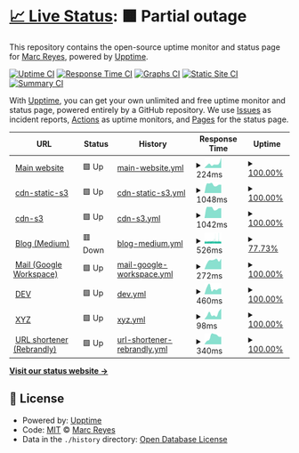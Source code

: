 # [📈 Live Status](https://status.marcreyes.xyz): <!--live status--> **🟧 Partial outage**

This repository contains the open-source uptime monitor and status page for [Marc Reyes](https://marcrey.es/), powered by [Upptime](https://github.com/upptime/upptime).

[![Uptime CI](https://github.com/mabreyes/status/workflows/Uptime%20CI/badge.svg)](https://github.com/mabreyes/status/actions?query=workflow%3A%22Uptime+CI%22)
[![Response Time CI](https://github.com/mabreyes/status/workflows/Response%20Time%20CI/badge.svg)](https://github.com/mabreyes/status/actions?query=workflow%3A%22Response+Time+CI%22)
[![Graphs CI](https://github.com/mabreyes/status/workflows/Graphs%20CI/badge.svg)](https://github.com/mabreyes/status/actions?query=workflow%3A%22Graphs+CI%22)
[![Static Site CI](https://github.com/mabreyes/status/workflows/Static%20Site%20CI/badge.svg)](https://github.com/mabreyes/status/actions?query=workflow%3A%22Static+Site+CI%22)
[![Summary CI](https://github.com/mabreyes/status/workflows/Summary%20CI/badge.svg)](https://github.com/mabreyes/status/actions?query=workflow%3A%22Summary+CI%22)

With [Upptime](https://upptime.js.org), you can get your own unlimited and free uptime monitor and status page, powered entirely by a GitHub repository. We use [Issues](https://github.com/mabreyes/status/issues) as incident reports, [Actions](https://github.com/mabreyes/status/actions) as uptime monitors, and [Pages](https://status.marcreyes.xyz) for the status page.

<!--start: status pages-->
<!-- This summary is generated by Upptime (https://github.com/upptime/upptime) -->
<!-- Do not edit this manually, your changes will be overwritten -->
<!-- prettier-ignore -->
| URL | Status | History | Response Time | Uptime |
| --- | ------ | ------- | ------------- | ------ |
| <img alt="" src="https://cdn-static-s3.marcreyes.xyz/assets/marcreyesph/images/ico/favicon.ico" height="13"> [Main website](https://marcreyes.ph) | 🟩 Up | [main-website.yml](https://github.com/mabreyes/status.marcreyes.xyz/commits/HEAD/history/main-website.yml) | <details><summary><img alt="Response time graph" src="./graphs/main-website/response-time-week.png" height="20"> 224ms</summary><br><a href="https://status.marcreyes.xyz/history/main-website"><img alt="Response time 258" src="https://img.shields.io/endpoint?url=https%3A%2F%2Fraw.githubusercontent.com%2Fmabreyes%2Fstatus.marcreyes.xyz%2FHEAD%2Fapi%2Fmain-website%2Fresponse-time.json"></a><br><a href="https://status.marcreyes.xyz/history/main-website"><img alt="24-hour response time 541" src="https://img.shields.io/endpoint?url=https%3A%2F%2Fraw.githubusercontent.com%2Fmabreyes%2Fstatus.marcreyes.xyz%2FHEAD%2Fapi%2Fmain-website%2Fresponse-time-day.json"></a><br><a href="https://status.marcreyes.xyz/history/main-website"><img alt="7-day response time 224" src="https://img.shields.io/endpoint?url=https%3A%2F%2Fraw.githubusercontent.com%2Fmabreyes%2Fstatus.marcreyes.xyz%2FHEAD%2Fapi%2Fmain-website%2Fresponse-time-week.json"></a><br><a href="https://status.marcreyes.xyz/history/main-website"><img alt="30-day response time 185" src="https://img.shields.io/endpoint?url=https%3A%2F%2Fraw.githubusercontent.com%2Fmabreyes%2Fstatus.marcreyes.xyz%2FHEAD%2Fapi%2Fmain-website%2Fresponse-time-month.json"></a><br><a href="https://status.marcreyes.xyz/history/main-website"><img alt="1-year response time 258" src="https://img.shields.io/endpoint?url=https%3A%2F%2Fraw.githubusercontent.com%2Fmabreyes%2Fstatus.marcreyes.xyz%2FHEAD%2Fapi%2Fmain-website%2Fresponse-time-year.json"></a></details> | <details><summary><a href="https://status.marcreyes.xyz/history/main-website">100.00%</a></summary><a href="https://status.marcreyes.xyz/history/main-website"><img alt="All-time uptime 99.97%" src="https://img.shields.io/endpoint?url=https%3A%2F%2Fraw.githubusercontent.com%2Fmabreyes%2Fstatus.marcreyes.xyz%2FHEAD%2Fapi%2Fmain-website%2Fuptime.json"></a><br><a href="https://status.marcreyes.xyz/history/main-website"><img alt="24-hour uptime 100.00%" src="https://img.shields.io/endpoint?url=https%3A%2F%2Fraw.githubusercontent.com%2Fmabreyes%2Fstatus.marcreyes.xyz%2FHEAD%2Fapi%2Fmain-website%2Fuptime-day.json"></a><br><a href="https://status.marcreyes.xyz/history/main-website"><img alt="7-day uptime 100.00%" src="https://img.shields.io/endpoint?url=https%3A%2F%2Fraw.githubusercontent.com%2Fmabreyes%2Fstatus.marcreyes.xyz%2FHEAD%2Fapi%2Fmain-website%2Fuptime-week.json"></a><br><a href="https://status.marcreyes.xyz/history/main-website"><img alt="30-day uptime 100.00%" src="https://img.shields.io/endpoint?url=https%3A%2F%2Fraw.githubusercontent.com%2Fmabreyes%2Fstatus.marcreyes.xyz%2FHEAD%2Fapi%2Fmain-website%2Fuptime-month.json"></a><br><a href="https://status.marcreyes.xyz/history/main-website"><img alt="1-year uptime 99.98%" src="https://img.shields.io/endpoint?url=https%3A%2F%2Fraw.githubusercontent.com%2Fmabreyes%2Fstatus.marcreyes.xyz%2FHEAD%2Fapi%2Fmain-website%2Fuptime-year.json"></a></details>
| <img alt="" src="https://cdn-static-s3.marcreyes.xyz/assets/marcreyesph/images/ico/favicon.ico" height="13"> [cdn-static-s3](https://cdn-static-s3.marcreyes.xyz/liveness.txt) | 🟩 Up | [cdn-static-s3.yml](https://github.com/mabreyes/status.marcreyes.xyz/commits/HEAD/history/cdn-static-s3.yml) | <details><summary><img alt="Response time graph" src="./graphs/cdn-static-s3/response-time-week.png" height="20"> 1048ms</summary><br><a href="https://status.marcreyes.xyz/history/cdn-static-s3"><img alt="Response time 765" src="https://img.shields.io/endpoint?url=https%3A%2F%2Fraw.githubusercontent.com%2Fmabreyes%2Fstatus.marcreyes.xyz%2FHEAD%2Fapi%2Fcdn-static-s3%2Fresponse-time.json"></a><br><a href="https://status.marcreyes.xyz/history/cdn-static-s3"><img alt="24-hour response time 1028" src="https://img.shields.io/endpoint?url=https%3A%2F%2Fraw.githubusercontent.com%2Fmabreyes%2Fstatus.marcreyes.xyz%2FHEAD%2Fapi%2Fcdn-static-s3%2Fresponse-time-day.json"></a><br><a href="https://status.marcreyes.xyz/history/cdn-static-s3"><img alt="7-day response time 1048" src="https://img.shields.io/endpoint?url=https%3A%2F%2Fraw.githubusercontent.com%2Fmabreyes%2Fstatus.marcreyes.xyz%2FHEAD%2Fapi%2Fcdn-static-s3%2Fresponse-time-week.json"></a><br><a href="https://status.marcreyes.xyz/history/cdn-static-s3"><img alt="30-day response time 1080" src="https://img.shields.io/endpoint?url=https%3A%2F%2Fraw.githubusercontent.com%2Fmabreyes%2Fstatus.marcreyes.xyz%2FHEAD%2Fapi%2Fcdn-static-s3%2Fresponse-time-month.json"></a><br><a href="https://status.marcreyes.xyz/history/cdn-static-s3"><img alt="1-year response time 816" src="https://img.shields.io/endpoint?url=https%3A%2F%2Fraw.githubusercontent.com%2Fmabreyes%2Fstatus.marcreyes.xyz%2FHEAD%2Fapi%2Fcdn-static-s3%2Fresponse-time-year.json"></a></details> | <details><summary><a href="https://status.marcreyes.xyz/history/cdn-static-s3">100.00%</a></summary><a href="https://status.marcreyes.xyz/history/cdn-static-s3"><img alt="All-time uptime 99.99%" src="https://img.shields.io/endpoint?url=https%3A%2F%2Fraw.githubusercontent.com%2Fmabreyes%2Fstatus.marcreyes.xyz%2FHEAD%2Fapi%2Fcdn-static-s3%2Fuptime.json"></a><br><a href="https://status.marcreyes.xyz/history/cdn-static-s3"><img alt="24-hour uptime 100.00%" src="https://img.shields.io/endpoint?url=https%3A%2F%2Fraw.githubusercontent.com%2Fmabreyes%2Fstatus.marcreyes.xyz%2FHEAD%2Fapi%2Fcdn-static-s3%2Fuptime-day.json"></a><br><a href="https://status.marcreyes.xyz/history/cdn-static-s3"><img alt="7-day uptime 100.00%" src="https://img.shields.io/endpoint?url=https%3A%2F%2Fraw.githubusercontent.com%2Fmabreyes%2Fstatus.marcreyes.xyz%2FHEAD%2Fapi%2Fcdn-static-s3%2Fuptime-week.json"></a><br><a href="https://status.marcreyes.xyz/history/cdn-static-s3"><img alt="30-day uptime 100.00%" src="https://img.shields.io/endpoint?url=https%3A%2F%2Fraw.githubusercontent.com%2Fmabreyes%2Fstatus.marcreyes.xyz%2FHEAD%2Fapi%2Fcdn-static-s3%2Fuptime-month.json"></a><br><a href="https://status.marcreyes.xyz/history/cdn-static-s3"><img alt="1-year uptime 99.99%" src="https://img.shields.io/endpoint?url=https%3A%2F%2Fraw.githubusercontent.com%2Fmabreyes%2Fstatus.marcreyes.xyz%2FHEAD%2Fapi%2Fcdn-static-s3%2Fuptime-year.json"></a></details>
| <img alt="" src="https://cdn-static-s3.marcreyes.xyz/assets/marcreyesph/images/ico/favicon.ico" height="13"> [cdn-s3](https://cdn-s3.marcreyes.xyz/liveness.txt) | 🟩 Up | [cdn-s3.yml](https://github.com/mabreyes/status.marcreyes.xyz/commits/HEAD/history/cdn-s3.yml) | <details><summary><img alt="Response time graph" src="./graphs/cdn-s3/response-time-week.png" height="20"> 1042ms</summary><br><a href="https://status.marcreyes.xyz/history/cdn-s3"><img alt="Response time 762" src="https://img.shields.io/endpoint?url=https%3A%2F%2Fraw.githubusercontent.com%2Fmabreyes%2Fstatus.marcreyes.xyz%2FHEAD%2Fapi%2Fcdn-s3%2Fresponse-time.json"></a><br><a href="https://status.marcreyes.xyz/history/cdn-s3"><img alt="24-hour response time 1036" src="https://img.shields.io/endpoint?url=https%3A%2F%2Fraw.githubusercontent.com%2Fmabreyes%2Fstatus.marcreyes.xyz%2FHEAD%2Fapi%2Fcdn-s3%2Fresponse-time-day.json"></a><br><a href="https://status.marcreyes.xyz/history/cdn-s3"><img alt="7-day response time 1042" src="https://img.shields.io/endpoint?url=https%3A%2F%2Fraw.githubusercontent.com%2Fmabreyes%2Fstatus.marcreyes.xyz%2FHEAD%2Fapi%2Fcdn-s3%2Fresponse-time-week.json"></a><br><a href="https://status.marcreyes.xyz/history/cdn-s3"><img alt="30-day response time 1086" src="https://img.shields.io/endpoint?url=https%3A%2F%2Fraw.githubusercontent.com%2Fmabreyes%2Fstatus.marcreyes.xyz%2FHEAD%2Fapi%2Fcdn-s3%2Fresponse-time-month.json"></a><br><a href="https://status.marcreyes.xyz/history/cdn-s3"><img alt="1-year response time 814" src="https://img.shields.io/endpoint?url=https%3A%2F%2Fraw.githubusercontent.com%2Fmabreyes%2Fstatus.marcreyes.xyz%2FHEAD%2Fapi%2Fcdn-s3%2Fresponse-time-year.json"></a></details> | <details><summary><a href="https://status.marcreyes.xyz/history/cdn-s3">100.00%</a></summary><a href="https://status.marcreyes.xyz/history/cdn-s3"><img alt="All-time uptime 99.99%" src="https://img.shields.io/endpoint?url=https%3A%2F%2Fraw.githubusercontent.com%2Fmabreyes%2Fstatus.marcreyes.xyz%2FHEAD%2Fapi%2Fcdn-s3%2Fuptime.json"></a><br><a href="https://status.marcreyes.xyz/history/cdn-s3"><img alt="24-hour uptime 100.00%" src="https://img.shields.io/endpoint?url=https%3A%2F%2Fraw.githubusercontent.com%2Fmabreyes%2Fstatus.marcreyes.xyz%2FHEAD%2Fapi%2Fcdn-s3%2Fuptime-day.json"></a><br><a href="https://status.marcreyes.xyz/history/cdn-s3"><img alt="7-day uptime 100.00%" src="https://img.shields.io/endpoint?url=https%3A%2F%2Fraw.githubusercontent.com%2Fmabreyes%2Fstatus.marcreyes.xyz%2FHEAD%2Fapi%2Fcdn-s3%2Fuptime-week.json"></a><br><a href="https://status.marcreyes.xyz/history/cdn-s3"><img alt="30-day uptime 100.00%" src="https://img.shields.io/endpoint?url=https%3A%2F%2Fraw.githubusercontent.com%2Fmabreyes%2Fstatus.marcreyes.xyz%2FHEAD%2Fapi%2Fcdn-s3%2Fuptime-month.json"></a><br><a href="https://status.marcreyes.xyz/history/cdn-s3"><img alt="1-year uptime 99.99%" src="https://img.shields.io/endpoint?url=https%3A%2F%2Fraw.githubusercontent.com%2Fmabreyes%2Fstatus.marcreyes.xyz%2FHEAD%2Fapi%2Fcdn-s3%2Fuptime-year.json"></a></details>
| <img alt="" src="https://cdn-static-s3.marcreyes.xyz/assets/marcreyesph/images/ico/favicon.ico" height="13"> [Blog (Medium)](https://blog.marcreyes.ph) | 🟥 Down | [blog-medium.yml](https://github.com/mabreyes/status.marcreyes.xyz/commits/HEAD/history/blog-medium.yml) | <details><summary><img alt="Response time graph" src="./graphs/blog-medium/response-time-week.png" height="20"> 526ms</summary><br><a href="https://status.marcreyes.xyz/history/blog-medium"><img alt="Response time 637" src="https://img.shields.io/endpoint?url=https%3A%2F%2Fraw.githubusercontent.com%2Fmabreyes%2Fstatus.marcreyes.xyz%2FHEAD%2Fapi%2Fblog-medium%2Fresponse-time.json"></a><br><a href="https://status.marcreyes.xyz/history/blog-medium"><img alt="24-hour response time 480" src="https://img.shields.io/endpoint?url=https%3A%2F%2Fraw.githubusercontent.com%2Fmabreyes%2Fstatus.marcreyes.xyz%2FHEAD%2Fapi%2Fblog-medium%2Fresponse-time-day.json"></a><br><a href="https://status.marcreyes.xyz/history/blog-medium"><img alt="7-day response time 526" src="https://img.shields.io/endpoint?url=https%3A%2F%2Fraw.githubusercontent.com%2Fmabreyes%2Fstatus.marcreyes.xyz%2FHEAD%2Fapi%2Fblog-medium%2Fresponse-time-week.json"></a><br><a href="https://status.marcreyes.xyz/history/blog-medium"><img alt="30-day response time 509" src="https://img.shields.io/endpoint?url=https%3A%2F%2Fraw.githubusercontent.com%2Fmabreyes%2Fstatus.marcreyes.xyz%2FHEAD%2Fapi%2Fblog-medium%2Fresponse-time-month.json"></a><br><a href="https://status.marcreyes.xyz/history/blog-medium"><img alt="1-year response time 599" src="https://img.shields.io/endpoint?url=https%3A%2F%2Fraw.githubusercontent.com%2Fmabreyes%2Fstatus.marcreyes.xyz%2FHEAD%2Fapi%2Fblog-medium%2Fresponse-time-year.json"></a></details> | <details><summary><a href="https://status.marcreyes.xyz/history/blog-medium">77.73%</a></summary><a href="https://status.marcreyes.xyz/history/blog-medium"><img alt="All-time uptime 99.65%" src="https://img.shields.io/endpoint?url=https%3A%2F%2Fraw.githubusercontent.com%2Fmabreyes%2Fstatus.marcreyes.xyz%2FHEAD%2Fapi%2Fblog-medium%2Fuptime.json"></a><br><a href="https://status.marcreyes.xyz/history/blog-medium"><img alt="24-hour uptime 95.05%" src="https://img.shields.io/endpoint?url=https%3A%2F%2Fraw.githubusercontent.com%2Fmabreyes%2Fstatus.marcreyes.xyz%2FHEAD%2Fapi%2Fblog-medium%2Fuptime-day.json"></a><br><a href="https://status.marcreyes.xyz/history/blog-medium"><img alt="7-day uptime 77.73%" src="https://img.shields.io/endpoint?url=https%3A%2F%2Fraw.githubusercontent.com%2Fmabreyes%2Fstatus.marcreyes.xyz%2FHEAD%2Fapi%2Fblog-medium%2Fuptime-week.json"></a><br><a href="https://status.marcreyes.xyz/history/blog-medium"><img alt="30-day uptime 91.67%" src="https://img.shields.io/endpoint?url=https%3A%2F%2Fraw.githubusercontent.com%2Fmabreyes%2Fstatus.marcreyes.xyz%2FHEAD%2Fapi%2Fblog-medium%2Fuptime-month.json"></a><br><a href="https://status.marcreyes.xyz/history/blog-medium"><img alt="1-year uptime 99.31%" src="https://img.shields.io/endpoint?url=https%3A%2F%2Fraw.githubusercontent.com%2Fmabreyes%2Fstatus.marcreyes.xyz%2FHEAD%2Fapi%2Fblog-medium%2Fuptime-year.json"></a></details>
| <img alt="" src="https://cdn-static-s3.marcreyes.xyz/assets/marcreyesph/images/ico/favicon.ico" height="13"> [Mail (Google Workspace)](http://mail.marcreyes.ph) | 🟩 Up | [mail-google-workspace.yml](https://github.com/mabreyes/status.marcreyes.xyz/commits/HEAD/history/mail-google-workspace.yml) | <details><summary><img alt="Response time graph" src="./graphs/mail-google-workspace/response-time-week.png" height="20"> 272ms</summary><br><a href="https://status.marcreyes.xyz/history/mail-google-workspace"><img alt="Response time 302" src="https://img.shields.io/endpoint?url=https%3A%2F%2Fraw.githubusercontent.com%2Fmabreyes%2Fstatus.marcreyes.xyz%2FHEAD%2Fapi%2Fmail-google-workspace%2Fresponse-time.json"></a><br><a href="https://status.marcreyes.xyz/history/mail-google-workspace"><img alt="24-hour response time 324" src="https://img.shields.io/endpoint?url=https%3A%2F%2Fraw.githubusercontent.com%2Fmabreyes%2Fstatus.marcreyes.xyz%2FHEAD%2Fapi%2Fmail-google-workspace%2Fresponse-time-day.json"></a><br><a href="https://status.marcreyes.xyz/history/mail-google-workspace"><img alt="7-day response time 272" src="https://img.shields.io/endpoint?url=https%3A%2F%2Fraw.githubusercontent.com%2Fmabreyes%2Fstatus.marcreyes.xyz%2FHEAD%2Fapi%2Fmail-google-workspace%2Fresponse-time-week.json"></a><br><a href="https://status.marcreyes.xyz/history/mail-google-workspace"><img alt="30-day response time 236" src="https://img.shields.io/endpoint?url=https%3A%2F%2Fraw.githubusercontent.com%2Fmabreyes%2Fstatus.marcreyes.xyz%2FHEAD%2Fapi%2Fmail-google-workspace%2Fresponse-time-month.json"></a><br><a href="https://status.marcreyes.xyz/history/mail-google-workspace"><img alt="1-year response time 318" src="https://img.shields.io/endpoint?url=https%3A%2F%2Fraw.githubusercontent.com%2Fmabreyes%2Fstatus.marcreyes.xyz%2FHEAD%2Fapi%2Fmail-google-workspace%2Fresponse-time-year.json"></a></details> | <details><summary><a href="https://status.marcreyes.xyz/history/mail-google-workspace">100.00%</a></summary><a href="https://status.marcreyes.xyz/history/mail-google-workspace"><img alt="All-time uptime 100.00%" src="https://img.shields.io/endpoint?url=https%3A%2F%2Fraw.githubusercontent.com%2Fmabreyes%2Fstatus.marcreyes.xyz%2FHEAD%2Fapi%2Fmail-google-workspace%2Fuptime.json"></a><br><a href="https://status.marcreyes.xyz/history/mail-google-workspace"><img alt="24-hour uptime 100.00%" src="https://img.shields.io/endpoint?url=https%3A%2F%2Fraw.githubusercontent.com%2Fmabreyes%2Fstatus.marcreyes.xyz%2FHEAD%2Fapi%2Fmail-google-workspace%2Fuptime-day.json"></a><br><a href="https://status.marcreyes.xyz/history/mail-google-workspace"><img alt="7-day uptime 100.00%" src="https://img.shields.io/endpoint?url=https%3A%2F%2Fraw.githubusercontent.com%2Fmabreyes%2Fstatus.marcreyes.xyz%2FHEAD%2Fapi%2Fmail-google-workspace%2Fuptime-week.json"></a><br><a href="https://status.marcreyes.xyz/history/mail-google-workspace"><img alt="30-day uptime 100.00%" src="https://img.shields.io/endpoint?url=https%3A%2F%2Fraw.githubusercontent.com%2Fmabreyes%2Fstatus.marcreyes.xyz%2FHEAD%2Fapi%2Fmail-google-workspace%2Fuptime-month.json"></a><br><a href="https://status.marcreyes.xyz/history/mail-google-workspace"><img alt="1-year uptime 100.00%" src="https://img.shields.io/endpoint?url=https%3A%2F%2Fraw.githubusercontent.com%2Fmabreyes%2Fstatus.marcreyes.xyz%2FHEAD%2Fapi%2Fmail-google-workspace%2Fuptime-year.json"></a></details>
| <img alt="" src="https://cdn-static-s3.marcreyes.xyz/assets/marcreyesph/images/ico/favicon.ico" height="13"> [DEV](https://dev.marcreyes.ph) | 🟩 Up | [dev.yml](https://github.com/mabreyes/status.marcreyes.xyz/commits/HEAD/history/dev.yml) | <details><summary><img alt="Response time graph" src="./graphs/dev/response-time-week.png" height="20"> 460ms</summary><br><a href="https://status.marcreyes.xyz/history/dev"><img alt="Response time 606" src="https://img.shields.io/endpoint?url=https%3A%2F%2Fraw.githubusercontent.com%2Fmabreyes%2Fstatus.marcreyes.xyz%2FHEAD%2Fapi%2Fdev%2Fresponse-time.json"></a><br><a href="https://status.marcreyes.xyz/history/dev"><img alt="24-hour response time 462" src="https://img.shields.io/endpoint?url=https%3A%2F%2Fraw.githubusercontent.com%2Fmabreyes%2Fstatus.marcreyes.xyz%2FHEAD%2Fapi%2Fdev%2Fresponse-time-day.json"></a><br><a href="https://status.marcreyes.xyz/history/dev"><img alt="7-day response time 460" src="https://img.shields.io/endpoint?url=https%3A%2F%2Fraw.githubusercontent.com%2Fmabreyes%2Fstatus.marcreyes.xyz%2FHEAD%2Fapi%2Fdev%2Fresponse-time-week.json"></a><br><a href="https://status.marcreyes.xyz/history/dev"><img alt="30-day response time 353" src="https://img.shields.io/endpoint?url=https%3A%2F%2Fraw.githubusercontent.com%2Fmabreyes%2Fstatus.marcreyes.xyz%2FHEAD%2Fapi%2Fdev%2Fresponse-time-month.json"></a><br><a href="https://status.marcreyes.xyz/history/dev"><img alt="1-year response time 597" src="https://img.shields.io/endpoint?url=https%3A%2F%2Fraw.githubusercontent.com%2Fmabreyes%2Fstatus.marcreyes.xyz%2FHEAD%2Fapi%2Fdev%2Fresponse-time-year.json"></a></details> | <details><summary><a href="https://status.marcreyes.xyz/history/dev">100.00%</a></summary><a href="https://status.marcreyes.xyz/history/dev"><img alt="All-time uptime 99.96%" src="https://img.shields.io/endpoint?url=https%3A%2F%2Fraw.githubusercontent.com%2Fmabreyes%2Fstatus.marcreyes.xyz%2FHEAD%2Fapi%2Fdev%2Fuptime.json"></a><br><a href="https://status.marcreyes.xyz/history/dev"><img alt="24-hour uptime 100.00%" src="https://img.shields.io/endpoint?url=https%3A%2F%2Fraw.githubusercontent.com%2Fmabreyes%2Fstatus.marcreyes.xyz%2FHEAD%2Fapi%2Fdev%2Fuptime-day.json"></a><br><a href="https://status.marcreyes.xyz/history/dev"><img alt="7-day uptime 100.00%" src="https://img.shields.io/endpoint?url=https%3A%2F%2Fraw.githubusercontent.com%2Fmabreyes%2Fstatus.marcreyes.xyz%2FHEAD%2Fapi%2Fdev%2Fuptime-week.json"></a><br><a href="https://status.marcreyes.xyz/history/dev"><img alt="30-day uptime 100.00%" src="https://img.shields.io/endpoint?url=https%3A%2F%2Fraw.githubusercontent.com%2Fmabreyes%2Fstatus.marcreyes.xyz%2FHEAD%2Fapi%2Fdev%2Fuptime-month.json"></a><br><a href="https://status.marcreyes.xyz/history/dev"><img alt="1-year uptime 99.96%" src="https://img.shields.io/endpoint?url=https%3A%2F%2Fraw.githubusercontent.com%2Fmabreyes%2Fstatus.marcreyes.xyz%2FHEAD%2Fapi%2Fdev%2Fuptime-year.json"></a></details>
| <img alt="" src="https://cdn-static-s3.marcreyes.xyz/assets/marcreyesph/images/ico/favicon.ico" height="13"> [XYZ](https://marcreyes.xyz) | 🟩 Up | [xyz.yml](https://github.com/mabreyes/status.marcreyes.xyz/commits/HEAD/history/xyz.yml) | <details><summary><img alt="Response time graph" src="./graphs/xyz/response-time-week.png" height="20"> 98ms</summary><br><a href="https://status.marcreyes.xyz/history/xyz"><img alt="Response time 142" src="https://img.shields.io/endpoint?url=https%3A%2F%2Fraw.githubusercontent.com%2Fmabreyes%2Fstatus.marcreyes.xyz%2FHEAD%2Fapi%2Fxyz%2Fresponse-time.json"></a><br><a href="https://status.marcreyes.xyz/history/xyz"><img alt="24-hour response time 189" src="https://img.shields.io/endpoint?url=https%3A%2F%2Fraw.githubusercontent.com%2Fmabreyes%2Fstatus.marcreyes.xyz%2FHEAD%2Fapi%2Fxyz%2Fresponse-time-day.json"></a><br><a href="https://status.marcreyes.xyz/history/xyz"><img alt="7-day response time 98" src="https://img.shields.io/endpoint?url=https%3A%2F%2Fraw.githubusercontent.com%2Fmabreyes%2Fstatus.marcreyes.xyz%2FHEAD%2Fapi%2Fxyz%2Fresponse-time-week.json"></a><br><a href="https://status.marcreyes.xyz/history/xyz"><img alt="30-day response time 94" src="https://img.shields.io/endpoint?url=https%3A%2F%2Fraw.githubusercontent.com%2Fmabreyes%2Fstatus.marcreyes.xyz%2FHEAD%2Fapi%2Fxyz%2Fresponse-time-month.json"></a><br><a href="https://status.marcreyes.xyz/history/xyz"><img alt="1-year response time 148" src="https://img.shields.io/endpoint?url=https%3A%2F%2Fraw.githubusercontent.com%2Fmabreyes%2Fstatus.marcreyes.xyz%2FHEAD%2Fapi%2Fxyz%2Fresponse-time-year.json"></a></details> | <details><summary><a href="https://status.marcreyes.xyz/history/xyz">100.00%</a></summary><a href="https://status.marcreyes.xyz/history/xyz"><img alt="All-time uptime 99.99%" src="https://img.shields.io/endpoint?url=https%3A%2F%2Fraw.githubusercontent.com%2Fmabreyes%2Fstatus.marcreyes.xyz%2FHEAD%2Fapi%2Fxyz%2Fuptime.json"></a><br><a href="https://status.marcreyes.xyz/history/xyz"><img alt="24-hour uptime 100.00%" src="https://img.shields.io/endpoint?url=https%3A%2F%2Fraw.githubusercontent.com%2Fmabreyes%2Fstatus.marcreyes.xyz%2FHEAD%2Fapi%2Fxyz%2Fuptime-day.json"></a><br><a href="https://status.marcreyes.xyz/history/xyz"><img alt="7-day uptime 100.00%" src="https://img.shields.io/endpoint?url=https%3A%2F%2Fraw.githubusercontent.com%2Fmabreyes%2Fstatus.marcreyes.xyz%2FHEAD%2Fapi%2Fxyz%2Fuptime-week.json"></a><br><a href="https://status.marcreyes.xyz/history/xyz"><img alt="30-day uptime 100.00%" src="https://img.shields.io/endpoint?url=https%3A%2F%2Fraw.githubusercontent.com%2Fmabreyes%2Fstatus.marcreyes.xyz%2FHEAD%2Fapi%2Fxyz%2Fuptime-month.json"></a><br><a href="https://status.marcreyes.xyz/history/xyz"><img alt="1-year uptime 99.99%" src="https://img.shields.io/endpoint?url=https%3A%2F%2Fraw.githubusercontent.com%2Fmabreyes%2Fstatus.marcreyes.xyz%2FHEAD%2Fapi%2Fxyz%2Fuptime-year.json"></a></details>
| <img alt="" src="https://cdn-static-s3.marcreyes.xyz/assets/marcreyesph/images/ico/favicon.ico" height="13"> [URL shortener (Rebrandly)](https://marcrey.es) | 🟩 Up | [url-shortener-rebrandly.yml](https://github.com/mabreyes/status.marcreyes.xyz/commits/HEAD/history/url-shortener-rebrandly.yml) | <details><summary><img alt="Response time graph" src="./graphs/url-shortener-rebrandly/response-time-week.png" height="20"> 340ms</summary><br><a href="https://status.marcreyes.xyz/history/url-shortener-rebrandly"><img alt="Response time 323" src="https://img.shields.io/endpoint?url=https%3A%2F%2Fraw.githubusercontent.com%2Fmabreyes%2Fstatus.marcreyes.xyz%2FHEAD%2Fapi%2Furl-shortener-rebrandly%2Fresponse-time.json"></a><br><a href="https://status.marcreyes.xyz/history/url-shortener-rebrandly"><img alt="24-hour response time 329" src="https://img.shields.io/endpoint?url=https%3A%2F%2Fraw.githubusercontent.com%2Fmabreyes%2Fstatus.marcreyes.xyz%2FHEAD%2Fapi%2Furl-shortener-rebrandly%2Fresponse-time-day.json"></a><br><a href="https://status.marcreyes.xyz/history/url-shortener-rebrandly"><img alt="7-day response time 340" src="https://img.shields.io/endpoint?url=https%3A%2F%2Fraw.githubusercontent.com%2Fmabreyes%2Fstatus.marcreyes.xyz%2FHEAD%2Fapi%2Furl-shortener-rebrandly%2Fresponse-time-week.json"></a><br><a href="https://status.marcreyes.xyz/history/url-shortener-rebrandly"><img alt="30-day response time 275" src="https://img.shields.io/endpoint?url=https%3A%2F%2Fraw.githubusercontent.com%2Fmabreyes%2Fstatus.marcreyes.xyz%2FHEAD%2Fapi%2Furl-shortener-rebrandly%2Fresponse-time-month.json"></a><br><a href="https://status.marcreyes.xyz/history/url-shortener-rebrandly"><img alt="1-year response time 330" src="https://img.shields.io/endpoint?url=https%3A%2F%2Fraw.githubusercontent.com%2Fmabreyes%2Fstatus.marcreyes.xyz%2FHEAD%2Fapi%2Furl-shortener-rebrandly%2Fresponse-time-year.json"></a></details> | <details><summary><a href="https://status.marcreyes.xyz/history/url-shortener-rebrandly">100.00%</a></summary><a href="https://status.marcreyes.xyz/history/url-shortener-rebrandly"><img alt="All-time uptime 99.94%" src="https://img.shields.io/endpoint?url=https%3A%2F%2Fraw.githubusercontent.com%2Fmabreyes%2Fstatus.marcreyes.xyz%2FHEAD%2Fapi%2Furl-shortener-rebrandly%2Fuptime.json"></a><br><a href="https://status.marcreyes.xyz/history/url-shortener-rebrandly"><img alt="24-hour uptime 100.00%" src="https://img.shields.io/endpoint?url=https%3A%2F%2Fraw.githubusercontent.com%2Fmabreyes%2Fstatus.marcreyes.xyz%2FHEAD%2Fapi%2Furl-shortener-rebrandly%2Fuptime-day.json"></a><br><a href="https://status.marcreyes.xyz/history/url-shortener-rebrandly"><img alt="7-day uptime 100.00%" src="https://img.shields.io/endpoint?url=https%3A%2F%2Fraw.githubusercontent.com%2Fmabreyes%2Fstatus.marcreyes.xyz%2FHEAD%2Fapi%2Furl-shortener-rebrandly%2Fuptime-week.json"></a><br><a href="https://status.marcreyes.xyz/history/url-shortener-rebrandly"><img alt="30-day uptime 100.00%" src="https://img.shields.io/endpoint?url=https%3A%2F%2Fraw.githubusercontent.com%2Fmabreyes%2Fstatus.marcreyes.xyz%2FHEAD%2Fapi%2Furl-shortener-rebrandly%2Fuptime-month.json"></a><br><a href="https://status.marcreyes.xyz/history/url-shortener-rebrandly"><img alt="1-year uptime 99.95%" src="https://img.shields.io/endpoint?url=https%3A%2F%2Fraw.githubusercontent.com%2Fmabreyes%2Fstatus.marcreyes.xyz%2FHEAD%2Fapi%2Furl-shortener-rebrandly%2Fuptime-year.json"></a></details>

<!--end: status pages-->

[**Visit our status website →**](https://status.marcreyes.xyz)

## 📄 License

- Powered by: [Upptime](https://github.com/upptime/upptime)
- Code: [MIT](./LICENSE) © [Marc Reyes](https://marcrey.es/)
- Data in the `./history` directory: [Open Database License](https://opendatacommons.org/licenses/odbl/1-0/)
